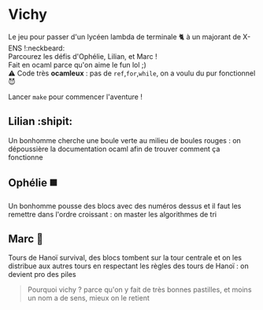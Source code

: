 # Vichy

Le jeu pour passer d'un lycéen lambda de terminale :cat2: à un majorant de X-ENS  !:neckbeard:  
Parcourez les défis d'Ophélie, Lilian, et Marc !  
Fait en ocaml parce qu'on aime le fun lol ;)  
:warning: Code très **ocamleux** : pas de `ref`,`for`,`while`, on a voulu du pur fonctionnel :smiling_imp:

Lancer `make` pour commencer l'aventure !

## Lilian :shipit:
Un bonhomme cherche une boule verte au milieu de boules rouges : on dépoussière la documentation ocaml afin de trouver comment ça fonctionne
## Ophélie :black_medium_square:
Un bonhomme pousse des blocs avec des numéros dessus et il faut les remettre dans l'ordre croissant : on master les algorithmes de tri
## Marc :tokyo_tower:
Tours de Hanoï survival, des blocs tombent sur la tour centrale et on les distribue aux autres tours en respectant les règles des tours de Hanoï : on devient pro des piles

> Pourquoi vichy ? parce qu'on y fait de très bonnes pastilles, et moins un nom a de sens, mieux on le retient
